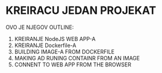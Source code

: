 # KREIRACU JEDAN PROJEKAT

OVO JE NJEGOV OUTLINE:

1. KREIRANJE NodeJS WEB APP-A
2. KREIRANJE Dockerfile-A
3. BUILDING IMAGE-A FROM DOCKERFILE
4. MAKING AD RUNING CONTAINR FROM AN IMAGE
5. CONNENT TO WEB APP FROM THE BROWSER


